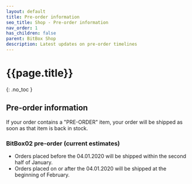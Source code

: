 ```yaml
---
layout: default
title: Pre-order information
seo_title: Shop - Pre-order information
nav_order: 1
has_children: false
parent: BitBox Shop
description: Latest updates on pre-order timelines
---
```


# {{page.title}}
{: .no_toc }


## Pre-order information
If your order contains a "PRE-ORDER" item, your order will be shipped as soon as that item is back in stock.

### BitBox02 pre-order (current estimates)
- Orders placed before the 04.01.2020 will be shipped within the second half of January.
- Orders placed on or after the 04.01.2020 will be shipped at the beginning of February.
